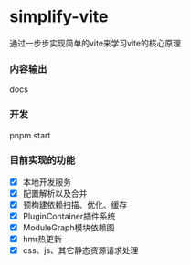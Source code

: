 <!--
 * @Author: Zhouqi
 * @Date: 2023-05-26 10:23:41
 * @LastEditors: Zhouqi
 * @LastEditTime: 2023-06-09 13:41:09
-->
# simplify-vite
通过一步步实现简单的vite来学习vite的核心原理

### 内容输出 
docs

### 开发
pnpm start


### 目前实现的功能
- [x] 本地开发服务
- [x] 配置解析以及合并
- [x] 预构建依赖扫描、优化、缓存
- [x] PluginContainer插件系统
- [x] ModuleGraph模块依赖图
- [x] hmr热更新
- [x] css、js、其它静态资源请求处理

